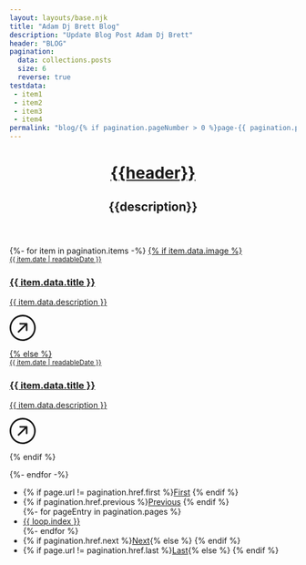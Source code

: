 ```yaml
---
layout: layouts/base.njk
title: "Adam Dj Brett Blog"
description: "Update Blog Post Adam Dj Brett"
header: "BLOG"
pagination:
  data: collections.posts
  size: 6
  reverse: true
testdata:
 - item1
 - item2
 - item3
 - item4
permalink: "blog/{% if pagination.pageNumber > 0 %}page-{{ pagination.pageNumber + 1 }}/{% endif %}index.html"
---
```

<header class="container-fluid">
<div class="col-md-9 mx-auto p-3 mts">
<h1 class="header_title"><strong><a href="{{page.url}}">{{header}}</a></strong></h1>
<h2 class="lead mt-3">{{description}}</h2>
</div>
</header>



<div class="p-3 col-md-9 mx-auto">
{%- for item in pagination.items -%}
<a href="{{item.url}}" class="row posts border-bottom mb-3 mt-5">
{% if item.data.image %}
<div class="col-md-3 mb-3"
style="
background-image: url('https://wsrv.nl/?url={{metadata.url}}{{item.data.image}}&w=300&h=300&output=webp');
background-position: center;
background-repeat: no-repeat;
background-size: cover; 
"></div>
<div class="col-md-7 p-1 ps-5 mb-3">
<time class="postlist-date" datetime="{{ item.date | htmlDateString }}"><small>{{ item.date | readableDate }}</small></time>
<h3>{{ item.data.title }}</h3>
<p>{{ item.data.description }}</p>
</div>
<div class="col-md-2 p-3 p-md-5 mt-5">
<p class="icones">
<svg xmlns="http://www.w3.org/2000/svg" width="46" height="46" fill="currentColor" class="bi bi-arrow-up-right-circle icons" viewBox="0 0 16 16">
  <path fill-rule="evenodd" d="M1 8a7 7 0 1 0 14 0A7 7 0 0 0 1 8m15 0A8 8 0 1 1 0 8a8 8 0 0 1 16 0M5.854 10.803a.5.5 0 1 1-.708-.707L9.243 6H6.475a.5.5 0 1 1 0-1h3.975a.5.5 0 0 1 .5.5v3.975a.5.5 0 1 1-1 0V6.707z"/>
</svg>
</p>
</div>
{% else %}
<div class="col-md-10 p-1 ps-5 p-3 p-md-5 mb-3">
<time class="postlist-date" datetime="{{ item.date | htmlDateString }}"><small>{{ item.date | readableDate }}</small></time>
<h3>{{ item.data.title }}</h3>
<p>{{ item.data.description }}</p>
</div>
<div class="col-md-2 p-3 p-md-5 mt-5">
<p class="icones">
<svg xmlns="http://www.w3.org/2000/svg" width="46" height="46" fill="currentColor" class="bi bi-arrow-up-right-circle icons" viewBox="0 0 16 16">
  <path fill-rule="evenodd" d="M1 8a7 7 0 1 0 14 0A7 7 0 0 0 1 8m15 0A8 8 0 1 1 0 8a8 8 0 0 1 16 0M5.854 10.803a.5.5 0 1 1-.708-.707L9.243 6H6.475a.5.5 0 1 1 0-1h3.975a.5.5 0 0 1 .5.5v3.975a.5.5 0 1 1-1 0V6.707z"/>
</svg>
</p>
</div>

<div class="col-12 p-3"></div>
</a>
{% endif %}

{%- endfor -%}

<nav aria-label="Page navigation example">
  <ul class="pagination justify-content-center p-3 mt-5">
<li class="page-item">{% if page.url != pagination.href.first %}<a class="page-link" href="{{ pagination.href.first }}">First</a>
{% endif %}</li>
    <li class="page-item">{% if pagination.href.previous %}<a class="page-link" href="{{ pagination.href.previous }}">Previous</a>
{% endif %}</li>
{%- for pageEntry in pagination.pages %}
   <li class="page-item"><a class="page-link btn glass" href="{{ pagination.hrefs[ loop.index0 ] }}"{% if page.url == pagination.hrefs[ loop.index0 ] %} aria-current="page"{% endif %}> {{ loop.index }}</a></li>
{%- endfor %}
   <li class="page-item">{% if pagination.href.next %}<a class="page-link" href="{{ pagination.href.next }}">Next</a>{% else %}
{% endif %}</li>
   <li class="page-item">{% if page.url != pagination.href.last %}<a class="page-link" href="{{ pagination.href.last }}">Last</a>{% else %}
{% endif %}</li>
  </ul>
</nav>

</div>